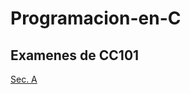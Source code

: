 # Programacion-en-C

## Examenes de CC101

[Sec. A](https://drive.google.com/drive/folders/0B_4hjVvBqoZAOFBTUVVCN1pSX2M?usp=sharing)
